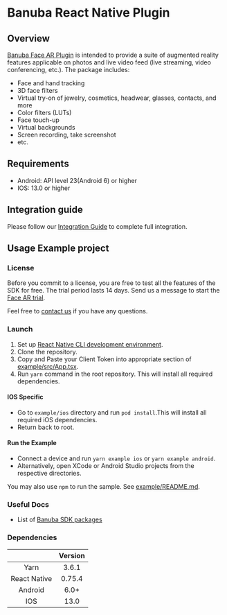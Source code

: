 # Banuba React Native Plugin

## Overview

[Banuba Face AR Plugin](https://docs.banuba.com/far-sdk/tutorials/development/basic_integration?platform=reactnative) is intended to provide a suite of augmented reality features applicable on photos and live video feed (live streaming, video conferencing, etc.). The package includes:

* Face and hand tracking
* 3D face filters
* Virtual try-on of jewelry, cosmetics, headwear, glasses, contacts, and more
* Color filters (LUTs)
* Face touch-up
* Virtual backgrounds
* Screen recording, take screenshot
* etc.

## Requirements

* Android: API level 23(Android 6) or higher
* IOS: 13.0 or higher

## Integration guide

Please follow our [Integration Guide](./mdDocs/integration_guide.md) to complete full integration.

## Usage Example project

### License

Before you commit to a license, you are free to test all the features of the SDK for free. The trial period lasts 14 days. Send us a message to start the [Face AR trial](https://www.banuba.com/facear-sdk/face-filters#form).

Feel free to [contact us](https://www.banuba.com/support) if you have any questions.

### Launch

1. Set up [React Native CLI development environment](https://reactnative.dev/docs/environment-setup).
2. Clone the repository.
3. Copy and Paste your Client Token into appropriate section of [example/src/App.tsx](example/src/App.tsx#L18).
4. Run `yarn` command in the root repository. This will install all required dependencies.

#### IOS Specific

* Go to `example/ios` directory and run `pod install`.This will install all required iOS dependencies.
* Return back to root.

#### Run the Example

* Connect a device and run `yarn example ios` or `yarn example android`.
* Alternatively, open XCode or Android Studio projects from the respective directories.

You may also use `npm` to run the sample. See [example/README.md](example/README.md).

### Useful Docs

* List of [Banuba SDK packages](https://docs.banuba.com/far-sdk/tutorials/development/installation)

### Dependencies

||Version|
|:-:|:-:|
|Yarn|3.6.1|
|React Native|0.75.4|
|Android|6.0+|
|IOS|13.0|
